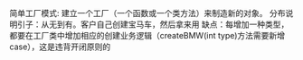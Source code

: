 简单工厂模式:
    建立一个工厂（一个函数或一个类方法）来制造新的对象。
    分布说明引子：从无到有。客户自己创建宝马车，然后拿来用
缺点：每增加一种类型，都要在工厂类中增加相应的创建业务逻辑（createBMW(int type)方法需要新增case），这是违背开闭原则的
